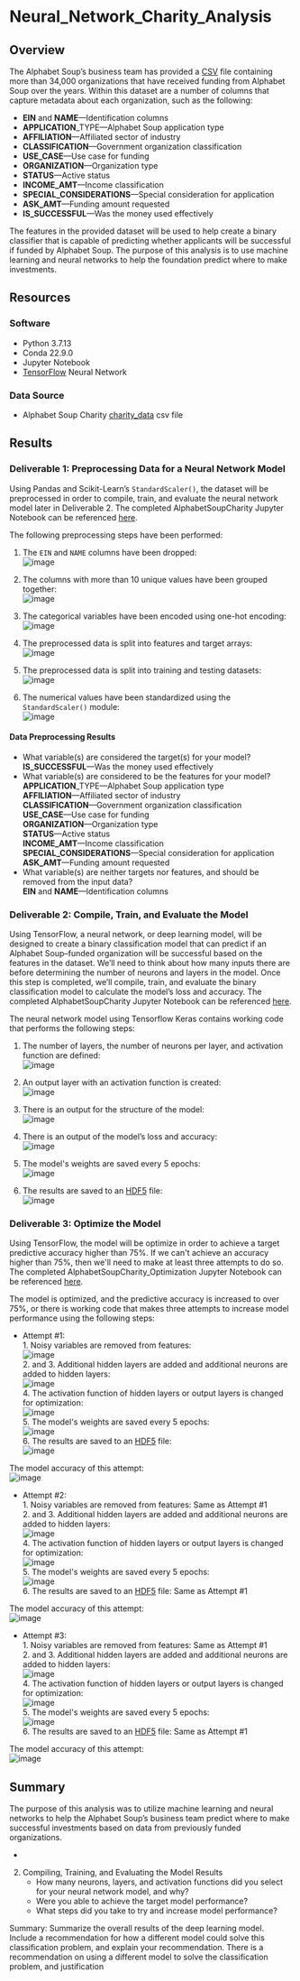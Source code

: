 # Neural_Network_Charity_Analysis

## Overview 
The Alphabet Soup’s business team has provided a [CSV](https://raw.githubusercontent.com/lkachury/Neural_Network_Charity_Analysis/main/charity_data.csv) file containing more than 34,000 organizations that have received funding from Alphabet Soup over the years. Within this dataset are a number of columns that capture metadata about each organization, such as the following:

- **EIN** and **NAME**—Identification columns
- **APPLICATION**_TYPE—Alphabet Soup application type
- **AFFILIATION**—Affiliated sector of industry
- **CLASSIFICATION**—Government organization classification
- **USE_CASE**—Use case for funding
- **ORGANIZATION**—Organization type
- **STATUS**—Active status
- **INCOME_AMT**—Income classification
- **SPECIAL_CONSIDERATIONS**—Special consideration for application
- **ASK_AMT**—Funding amount requested
- **IS_SUCCESSFUL**—Was the money used effectively

The features in the provided dataset will be used to help create a binary classifier that is capable of predicting whether applicants will be successful if funded by Alphabet Soup. The purpose of this analysis is to use machine learning and neural networks to help the foundation predict where to make investments.

## Resources
### Software
- Python 3.7.13
- Conda 22.9.0
- Jupyter Notebook
- [TensorFlow](https://playground.tensorflow.org/#activation=sigmoid&batchSize=10&dataset=gauss&regDataset=reg-plane&learningRate=0.03&regularizationRate=0&noise=0&networkShape=1&seed=0.10587&showTestData=false&discretize=true&percTrainData=50&x=true&y=true&xTimesY=false&xSquared=false&ySquared=false&cosX=false&sinX=false&cosY=false&sinY=false&collectStats=false&problem=classification&initZero=false&hideText=false&discretize_hide=true&regularization_hide=true&learningRate_hide=true&regularizationRate_hide=true&percTrainData_hide=true&showTestData_hide=true&noise_hide=true&batchSize_hide=true) Neural Network

### Data Source 
- Alphabet Soup Charity [charity_data](https://github.com/lkachury/Neural_Network_Charity_Analysis/blob/main/charity_data.csv) csv file

## Results
### Deliverable 1: Preprocessing Data for a Neural Network Model
Using Pandas and Scikit-Learn’s `StandardScaler()`, the dataset will be preprocessed in order to compile, train, and evaluate the neural network model later in Deliverable 2. The completed AlphabetSoupCharity Jupyter Notebook can be referenced [here](https://github.com/lkachury/Neural_Network_Charity_Analysis/blob/main/AlphabetSoupCharity.ipynb).

The following preprocessing steps have been performed:
1. The `EIN` and `NAME` columns have been dropped: <br /> ![image](https://user-images.githubusercontent.com/108038989/200087693-28fecd68-aaff-475d-a557-d52f966d6ff5.png)

2. The columns with more than 10 unique values have been grouped together: <br /> ![image](https://user-images.githubusercontent.com/108038989/200087841-3ea68e50-949b-47d1-8dff-296ae84f1e94.png)

3. The categorical variables have been encoded using one-hot encoding: <br /> ![image](https://user-images.githubusercontent.com/108038989/200087907-aec3f0bc-27a3-4ed7-b732-2c87f0521f11.png)

4. The preprocessed data is split into features and target arrays: <br /> ![image](https://user-images.githubusercontent.com/108038989/200088021-75e8fc4e-5ec5-4199-979f-98f830dd0c90.png)

5. The preprocessed data is split into training and testing datasets: <br /> ![image](https://user-images.githubusercontent.com/108038989/200088050-2c9fd59e-aea6-4b88-97a2-37ad56cbad51.png)

6. The numerical values have been standardized using the `StandardScaler()` module: <br /> ![image](https://user-images.githubusercontent.com/108038989/200088084-64e82cd0-6f93-4d59-832a-294e8641051d.png)

#### **Data Preprocessing Results**
- What variable(s) are considered the target(s) for your model? <br /> **IS_SUCCESSFUL**—Was the money used effectively
- What variable(s) are considered to be the features for your model? <br /> **APPLICATION**_TYPE—Alphabet Soup application type <br /> **AFFILIATION**—Affiliated sector of industry <br /> **CLASSIFICATION**—Government organization classification <br /> **USE_CASE**—Use case for funding <br /> **ORGANIZATION**—Organization type <br /> **STATUS**—Active status <br /> **INCOME_AMT**—Income classification <br /> **SPECIAL_CONSIDERATIONS**—Special consideration for application <br /> **ASK_AMT**—Funding amount requested
- What variable(s) are neither targets nor features, and should be removed from the input data? <br /> **EIN** and **NAME**—Identification columns

### Deliverable 2: Compile, Train, and Evaluate the Model 
Using TensorFlow, a neural network, or deep learning model, will be designed to create a binary classification model that can predict if an Alphabet Soup–funded organization will be successful based on the features in the dataset. We’ll need to think about how many inputs there are before determining the number of neurons and layers in the model. Once this step is completed, we’ll compile, train, and evaluate the binary classification model to calculate the model’s loss and accuracy. The completed AlphabetSoupCharity Jupyter Notebook can be referenced [here](https://github.com/lkachury/Neural_Network_Charity_Analysis/blob/main/AlphabetSoupCharity.ipynb).

The neural network model using Tensorflow Keras contains working code that performs the following steps:
1. The number of layers, the number of neurons per layer, and activation function are defined: <br /> ![image](https://user-images.githubusercontent.com/108038989/200126533-f9bc7393-83a3-4584-825e-8aec465a0eca.png)  

2. An output layer with an activation function is created: <br /> ![image](https://user-images.githubusercontent.com/108038989/200126549-8897706e-5d02-477a-8d28-07a517a33ad4.png)

3. There is an output for the structure of the model: <br /> ![image](https://user-images.githubusercontent.com/108038989/200126575-bf8c5345-3dc1-446b-a710-ea5f15020b80.png)

4. There is an output of the model’s loss and accuracy: <br /> ![image](https://user-images.githubusercontent.com/108038989/200126796-7064a3ef-e728-485e-89e6-3700e444e2ec.png)

5. The model's weights are saved every 5 epochs: <br /> ![image](https://user-images.githubusercontent.com/108038989/200126772-872edd64-e020-4d3d-b5c1-34c87d8097c8.png)

6. The results are saved to an [HDF5](https://github.com/lkachury/Neural_Network_Charity_Analysis/blob/main/AlphabetSoupCharity.h5) file: <br /> ![image](https://user-images.githubusercontent.com/108038989/200126396-a420a5d2-c97f-4109-b8b4-873b91f95f51.png)

### Deliverable 3: Optimize the Model 
Using TensorFlow, the model will be optimize in order to achieve a target predictive accuracy higher than 75%. If we can't achieve an accuracy higher than 75%, then we'll need to make at least three attempts to do so. The completed AlphabetSoupCharity_Optimization Jupyter Notebook can be referenced [here](https://github.com/lkachury/Neural_Network_Charity_Analysis/blob/main/AlphabetSoupCharity_Optimization.ipynb).

The model is optimized, and the predictive accuracy is increased to over 75%, or there is working code that makes three attempts to increase model performance using the following steps:

- Attempt #1: 
        <br /> 1. Noisy variables are removed from features: <br /> ![image](https://user-images.githubusercontent.com/108038989/200187894-ab32cb3f-a23e-46e9-9526-9264c2ba1cb5.png)
        <br /> 2. and 3. Additional hidden layers are added and additional neurons are added to hidden layers: <br /> ![image](https://user-images.githubusercontent.com/108038989/200188621-b64fe3af-d7de-4a62-9fa0-e3b8ff3afe1e.png)
        <br /> 4. The activation function of hidden layers or output layers is changed for optimization: <br /> ![image](https://user-images.githubusercontent.com/108038989/200188744-97b207d2-a996-4453-ba29-4b48ab762492.png)
        <br /> 5. The model's weights are saved every 5 epochs: <br /> ![image](https://user-images.githubusercontent.com/108038989/200188897-160965dc-1fe3-45af-a14e-b019caf1e48d.png)
        <br /> 6. The results are saved to an [HDF5](https://github.com/lkachury/Neural_Network_Charity_Analysis/blob/main/AlphabetSoupCharity_Optimization.h5) file: <br /> ![image](https://user-images.githubusercontent.com/108038989/200188956-5522e984-1a84-483a-b26e-9d9707e631ea.png)

The model accuracy of this attempt: <br /> ![image](https://user-images.githubusercontent.com/108038989/200189013-128ec6ee-deee-4b57-a5f3-7a4d4678ba75.png)

- Attempt #2: 
        <br /> 1. Noisy variables are removed from features: Same as Attempt #1
        <br /> 2. and 3. Additional hidden layers are added and additional neurons are added to hidden layers: <br /> ![image](https://user-images.githubusercontent.com/108038989/200189843-6a0e3905-2648-4fcf-aaa7-fc8669d93cb1.png)
        <br /> 4. The activation function of hidden layers or output layers is changed for optimization: <br /> ![image](https://user-images.githubusercontent.com/108038989/200189865-cda3354c-9d6a-4d98-b0b3-99df10a56c94.png)
        <br /> 5. The model's weights are saved every 5 epochs: <br /> ![image](https://user-images.githubusercontent.com/108038989/200189904-5ff5da98-132f-43ae-b20a-3e3b8f9eedfd.png)
        <br /> 6. The results are saved to an [HDF5](https://github.com/lkachury/Neural_Network_Charity_Analysis/blob/main/AlphabetSoupCharity_Optimization.h5) file: Same as Attempt #1

The model accuracy of this attempt: <br /> ![image](https://user-images.githubusercontent.com/108038989/200189925-e539f668-9f4c-4ade-823b-2e5632c11840.png)
 
- Attempt #3: 
        <br /> 1. Noisy variables are removed from features: Same as Attempt #1
        <br /> 2. and 3. Additional hidden layers are added and additional neurons are added to hidden layers: <br /> ![image](https://user-images.githubusercontent.com/108038989/200189976-c1898023-c7fd-4a81-805c-bdb0e5b9f466.png)
        <br /> 4. The activation function of hidden layers or output layers is changed for optimization: <br /> ![image](https://user-images.githubusercontent.com/108038989/200189997-c860fac8-2dd9-42ea-9467-3f31ee13111c.png)
        <br /> 5. The model's weights are saved every 5 epochs: <br /> ![image](https://user-images.githubusercontent.com/108038989/200190019-18aac33f-f181-422e-bccd-53ae07631ef8.png)
        <br /> 6. The results are saved to an [HDF5](https://github.com/lkachury/Neural_Network_Charity_Analysis/blob/main/AlphabetSoupCharity_Optimization.h5) file: Same as Attempt #1

The model accuracy of this attempt: <br /> ![image](https://user-images.githubusercontent.com/108038989/200190033-c46bd159-4b2b-4778-9fa6-a343f97b181e.png)

 
        
               


## Summary
The purpose of this analysis was to utilize machine learning and neural networks to help the Alphabet Soup’s business team predict where to make successful investments based on data from previously funded organizations. 





- 





2. Compiling, Training, and Evaluating the Model Results
    - How many neurons, layers, and activation functions did you select for your neural network model, and why?
    - Were you able to achieve the target model performance?
    - What steps did you take to try and increase model performance?

Summary: Summarize the overall results of the deep learning model. 
Include a recommendation for how a different model could solve this classification problem, and explain your recommendation.
There is a recommendation on using a different model to solve the classification problem, and justification
